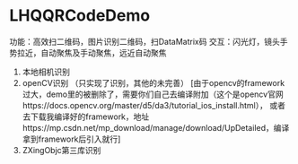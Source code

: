# LHQQRCodeDemo

功能：高效扫二维码，图片识别二维码，扫DataMatrix码
交互：闪光灯，镜头手势拉近，自动聚焦及手动聚焦，远近自动聚焦
1. 本地相机识别
2. openCV识别 （只实现了识别，其他的未完善）
  [由于opencv的framework过大，demo里的被删除了，需要你们自己去编译附加（这个是opencv官网https://docs.opencv.org/master/d5/da3/tutorial_ios_install.html），
  或者去下载我编译好的framework，地址https://mp.csdn.net/mp_download/manage/download/UpDetailed，编译拿到framework后引入就行]
3. ZXingObjc第三库识别

